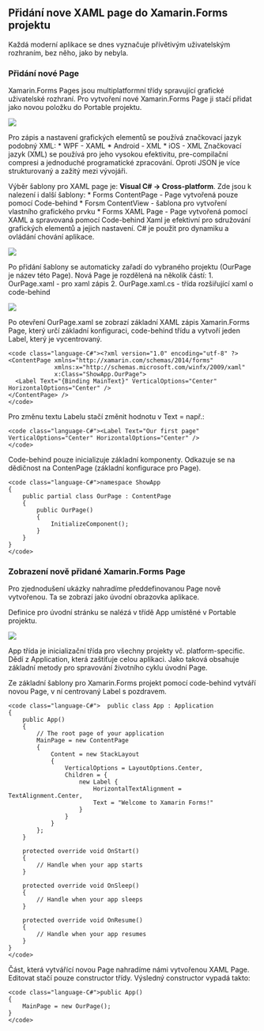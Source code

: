 ## Přidání nove XAML page do Xamarin.Forms projektu

 Každá moderní aplikace se dnes vyznačuje přívětivým uživatelským rozhraním, bez něho, jako by nebyla. 

### Přidání nové Page

 Xamarin.Forms Pages jsou multiplatformní třídy spravující grafické uživatelské rozhraní. Pro vytvoření nové Xamarin.Forms Page ji stačí přidat jako novou položku do Portable projektu. 

![](images/newItem.png)

 Pro zápis a nastavení grafických elementů se používá značkovací jazyk podobný XML: * WPF - XAML * Android - XML * iOS - XML Značkovací jazyk (XML) se používá pro jeho vysokou efektivitu, pre-compilační compresi a jednoduché programatické zpracování. Oproti JSON je více strukturovaný a zažitý mezi vývojáři. 

Výběr šablony pro XAML page je: **Visual C# -> Cross-platform**. Zde jsou k nalezení i další šablony: * Forms ContentPage - Page vytvořená pouze pomocí Code-behind * Forsm ContentView - šablona pro vytvoření vlastního grafického prvku * Forms XAML Page - Page vytvořená pomocí XAML a spravovaná pomocí Code-behind Xaml je efektivní pro sdružování grafických elementů a jejich nastavení. C# je použit pro dynamiku a ovládání chování aplikace. 

![](images/newXAMLPage.png)

 Po přidání šablony se automaticky zařadí do vybraného projektu (OurPage je název této Page). Nová Page je rozdělená na několik částí: 1. OurPage.xaml - pro xaml zápis 2. OurPage.xaml.cs - třída rozšiřující xaml o code-behind 

![](images/createdXAMLPage.png)

Po otevření OurPage.xaml se zobrazí základní XAML zápis Xamarin.Forms Page, který určí základní konfiguraci, code-behind třídu a vytvoří jeden Label, který je vycentrovaný.

    <code class="language-C#"><?xml version="1.0" encoding="utf-8" ?>
    <ContentPage xmlns="http://xamarin.com/schemas/2014/forms"
                 xmlns:x="http://schemas.microsoft.com/winfx/2009/xaml"
                 x:Class="ShowApp.OurPage">
      <Label Text="{Binding MainText}" VerticalOptions="Center" HorizontalOptions="Center" />
    </ContentPage> />
    </code>

 Pro změnu textu Labelu stačí změnit hodnotu v Text = např.: 

    <code class="language-C#"><Label Text="Our first page" VerticalOptions="Center" HorizontalOptions="Center" />
    </code>

Code-behind pouze inicializuje základní komponenty. Odkazuje se na dědičnost na ContenPage (základní konfigurace pro Page).

    <code class="language-C#">namespace ShowApp
    {
        public partial class OurPage : ContentPage
        {
            public OurPage()
            {
                InitializeComponent();
            }
        }
    }
    </code>

### Zobrazení nově přidané Xamarin.Forms Page

 Pro zjednodušení ukázky nahradíme předdefinovanou Page nově vytvořenou. Ta se zobrazí jako úvodní obrazovka aplikace. 

 Definice pro úvodní stránku se nalézá v třídě App umístěné v Portable projektu. 

![](images/appClass.png)

 App třída je inicializační třída pro všechny projekty vč. platform-specific. Dědí z Application, která zaštiťuje celou aplikaci. Jako taková obsahuje základní metody pro spravování životního cyklu úvodní Page. 

 Ze základní šablony pro Xamarin.Forms projekt pomocí code-behind vytváří novou Page, v ní centrovaný Label s pozdravem. 

    <code class="language-C#">  public class App : Application
    {
        public App()
        {
            // The root page of your application
            MainPage = new ContentPage
            {
                Content = new StackLayout
                {
                    VerticalOptions = LayoutOptions.Center,
                    Children = {
                        new Label {
                            HorizontalTextAlignment = TextAlignment.Center,
                            Text = "Welcome to Xamarin Forms!"
                        }
                    }
                }
            };
        }

        protected override void OnStart()
        {
            // Handle when your app starts
        }

        protected override void OnSleep()
        {
            // Handle when your app sleeps
        }

        protected override void OnResume()
        {
            // Handle when your app resumes
        }
    }
    </code>

 Část, která vytvářící novou Page nahradíme námi vytvořenou XAML Page. Editovat stačí pouze constructor třídy. Výsledný constructor vypadá takto: 

    <code class="language-C#">public App()
    {
        MainPage = new OurPage();
    }
    </code>